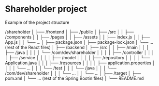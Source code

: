 # Shareholder project

Example of the project structure

/shareholder
│
├── /frontend
│   ├── /public
│   ├── /src
│   │   ├── /components
│   │   ├── /pages
│   │   ├── /assets
│   │   ├── index.js
│   │   ├── App.js
│   │   └── ...
│   ├── package.json
│   ├── package-lock.json
│   └── ... (rest of the React files)
│
├── /backend
│   ├── /src
│   │   ├── /main
│   │   │   ├── /java
│   │   │   │   └── /com/dev/shareholder
│   │   │   │       ├── /controller
│   │   │   │       ├── /service
│   │   │   │       ├── /model
│   │   │   │       ├── /repository
│   │   │   │       └── Application.java
│   │   │   ├── /resources
│   │   │   │   ├── application.properties
│   │   │   │   └── ...
│   │   │   └── /test
│   │   │       └── /java
│   │   │           └── /com/dev/shareholder
│   │   │               └── ...
│   │   └── ...
│   ├── /target
│   ├── pom.xml
│   └── ... (rest of the Spring Bootin files)
│
└── README.md
